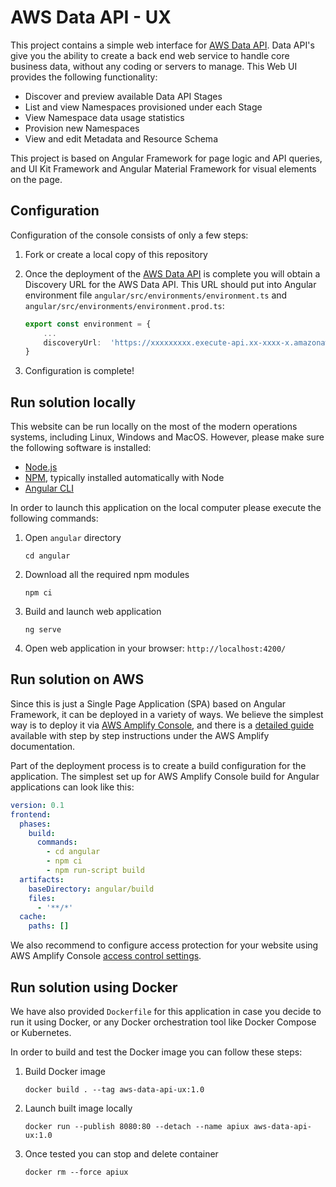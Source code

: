 # AWS Data API - UX

This project contains a simple web interface for [AWS Data API](https://github.com/awslabs/aws-data-api). Data API's give you the ability to create a back end web service to handle core business data, without any coding or servers to manage. This Web UI provides the following functionality:

 - Discover and preview available Data API Stages
 - List and view Namespaces provisioned under each Stage
 - View Namespace data usage statistics
 - Provision new Namespaces
 - View and edit Metadata and Resource Schema

This project is based on Angular Framework for page logic and API queries, and UI Kit Framework and Angular Material Framework for visual elements on the page.

## Configuration

Configuration of the console consists of only a few steps:

 1. Fork or create a local copy of this repository
 
 2. Once the deployment of the [AWS Data API](https://github.com/awslabs/aws-data-api) is complete you will obtain a Discovery URL for the AWS Data API. This URL should put into Angular environment file `angular/src/environments/environment.ts` and `angular/src/environments/environment.prod.ts`:

    ``` typescript
    export const environment = {
    	...
    	discoveryUrl:  'https://xxxxxxxxx.execute-api.xx-xxxx-x.amazonaws.com/xxxx/data-apis'
    }
    ``` 
 3. Configuration is complete!

## Run solution locally

This website can be run locally on the most of the modern operations systems, including Linux, Windows and MacOS. However, please make sure the following software is installed:

 - [Node.js](https://nodejs.org/en/)
 - [NPM](https://www.npmjs.com/), typically installed automatically with Node
 - [Angular CLI](https://cli.angular.io/)

In order to launch this application on the local computer please execute the following commands:

 1. Open `angular` directory

    ``` shell
    cd angular
    ```

 2. Download all the required npm modules

    ``` shell
    npm ci
    ```

 3. Build and launch web application

    ``` shell
    ng serve
    ```

 4. Open web application in your browser: `http://localhost:4200/`


## Run solution on AWS

Since this is just a Single Page Application (SPA) based on Angular Framework, it can be deployed in a variety of ways. We believe the simplest way is to deploy it via [AWS Amplify Console](https://aws.amazon.com/amplify/console/), and there is a [detailed guide](https://docs.aws.amazon.com/amplify/latest/userguide/getting-started.html) available with step by step instructions under the AWS Amplify documentation.

Part of the deployment process is to create a build configuration for the application. The simplest set up for AWS Amplify Console build for Angular applications can look like this:

``` yaml
version: 0.1
frontend:
  phases:
    build:
      commands:
        - cd angular
        - npm ci
        - npm run-script build
  artifacts:
    baseDirectory: angular/build
    files:
      - '**/*'
  cache:
    paths: []
```

We also recommend to configure access protection for your website using AWS Amplify Console [access control settings](https://docs.aws.amazon.com/amplify/latest/userguide/access-control.html).

## Run solution using Docker

We have also provided `Dockerfile` for this application in case you decide to run it using Docker, or any Docker orchestration tool like Docker Compose or Kubernetes.

In order to build and test the Docker image you can follow these steps:

 1. Build Docker image

    ``` shell
    docker build . --tag aws-data-api-ux:1.0
    ```

 2. Launch built image locally
    
    ``` shell
    docker run --publish 8080:80 --detach --name apiux aws-data-api-ux:1.0
    ```

 3. Once tested you can stop and delete container

    ``` shell
    docker rm --force apiux
    ```